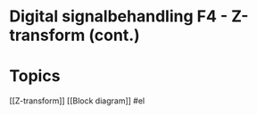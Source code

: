 # Digital signalbehandling F4 - Z-transform (cont.)

# Topics
[[Z-transform]]
[[Block diagram]]
#el 


